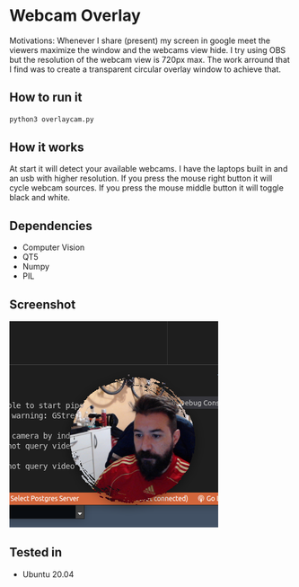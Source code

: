 # Webcam Overlay

Motivations: Whenever I share (present) my screen in google meet the viewers maximize the window and the webcams view hide.
I try using OBS but the resolution of the webcam view is 720px max. The work arround that I find was to create a transparent circular overlay window to achieve that.

## How to run it

```python
python3 overlaycam.py
```

## How it works

At start it will detect your available webcams. I have the laptops built in and an usb with higher resolution.
If you press the mouse right button it will cycle webcam sources.
If you press the mouse middle button it will toggle black and white.

## Dependencies

- Computer Vision
- QT5
- Numpy
- PIL

## Screenshot

![screenshot](screenshot.png "Screenshot")

## Tested in

- Ubuntu 20.04

